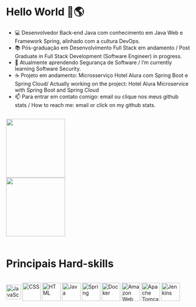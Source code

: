 <h1> Hello World 👋🌎 </h1>

- 💻 Desenvolvedor Back-end Java com conhecimento em Java Web e Framework Spring, alinhado com a cultura DevOps.
- 📚 Pós-graduação em Desenvolvimento Full Stack em andamento / Post Graduate in Full Stack Development (Software Engineer) in progress.
- 🌱 Atualmente aprendendo Segurança de Software / I’m currently learning Software Security.
- ☕ Projeto em andamento: Microsserviço Hotel Alura com Spring Boot e Spring Cloud/ Actually working on the project: Hotel Alura Microservice with Spring Boot and Spring Cloud
- 📫 Para entrar em contato comigo: email ou clique nos meus github stats / How to reach me: email or click on my github stats.

##

<div>
  <a href="https://www.linkedin.com/in/menezesguilherme/">
  <img height = "160em" src="https://github-readme-stats-indol-psi-74.vercel.app/api?username=guipmenezes&show-icons=true&theme=dark&include_all_commits=true&count_private=true"/>
  <br>
  <img height = "160em" src="https://github-readme-stats-indol-psi-74.vercel.app/api/top-langs/?username=guipmenezes&layout=compact&langs_count=16&theme=dark"/>
</div>   
  
  
  <div style="display: inline-block"><br>
    <h1>Principais Hard-skills</h1>
    <br>
    <img align="center" alt="JavaScript" heigth="30" width="40" src="https://cdn.jsdelivr.net/gh/devicons/devicon/icons/javascript/javascript-original.svg"/>
    <img align="center" alt="CSS" heigth="50" width="50" src="https://cdn.jsdelivr.net/gh/devicons/devicon/icons/css3/css3-original.svg"/>
    <img align="center" alt="HTML" heigth="50" width="50" src="https://cdn.jsdelivr.net/gh/devicons/devicon/icons/html5/html5-original.svg"/>
    <img align="center" alt="Java" height="50" width="50" src="https://cdn.jsdelivr.net/gh/devicons/devicon/icons/java/java-original-wordmark.svg" />
    <img align="center" alt="Spring" height="50" width="50" src="https://cdn.jsdelivr.net/gh/devicons/devicon/icons/spring/spring-original.svg" />
    <img align="center" alt="Docker" height="50" width="50" src="https://cdn.jsdelivr.net/gh/devicons/devicon/icons/docker/docker-original-wordmark.svg" />
    <img align="center" alt="Amazon Web Services" height="50" width="50" src="https://cdn.jsdelivr.net/gh/devicons/devicon/icons/amazonwebservices/amazonwebservices-original-wordmark.svg" />
    <img align="center" alt="Apache Tomcat" height="50" width="50" src="https://cdn.jsdelivr.net/gh/devicons/devicon/icons/tomcat/tomcat-original.svg" />
    <img align="center" alt="Jenkins" height="50" width="50" src="https://cdn.jsdelivr.net/gh/devicons/devicon/icons/jenkins/jenkins-original.svg" />
  </div>
